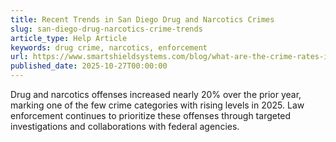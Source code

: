 ```yaml
---
title: Recent Trends in San Diego Drug and Narcotics Crimes
slug: san-diego-drug-narcotics-crime-trends
article_type: Help Article
keywords: drug crime, narcotics, enforcement
url: https://www.smartshieldsystems.com/blog/what-are-the-crime-rates-in-san-diego
published_date: 2025-10-27T00:00:00
---
```


Drug and narcotics offenses increased nearly 20% over the prior year, marking one of the few crime categories with rising levels in 2025. Law enforcement continues to prioritize these offenses through targeted investigations and collaborations with federal agencies.